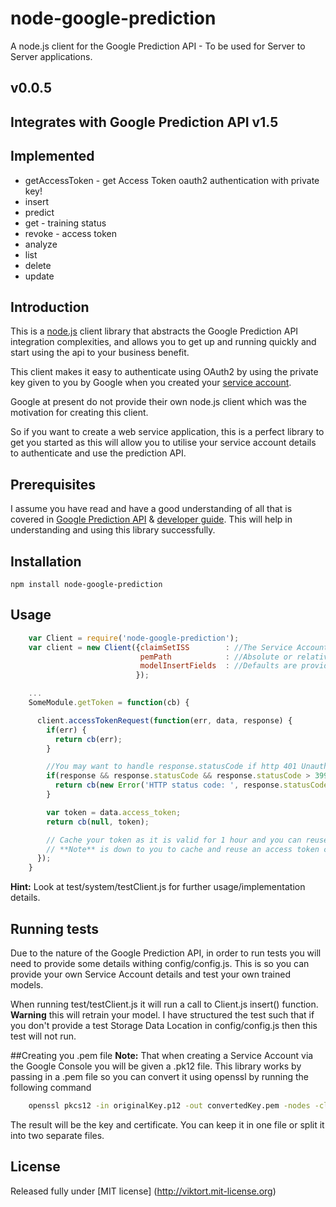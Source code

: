 node-google-prediction
======================

A node.js client for the Google Prediction API - To be used for Server to Server applications.

## v0.0.5

## Integrates with Google Prediction API v1.5

## Implemented

* getAccessToken - get Access Token oauth2 authentication with private key!
* insert
* predict
* get - training status
* revoke - access token
* analyze
* list
* delete
* update

## Introduction

This is a [node.js](http://nodejs.org/) client library that abstracts the Google Prediction API integration complexities,
and allows you to get up and running quickly and start using the api to your business benefit.

This client makes it easy to authenticate using OAuth2 by using the private key given to you by Google when you created
your [service account](https://developers.google.com/accounts/docs/OAuth2ServiceAccount#libraries).

Google at present do not provide their own node.js client which was the motivation for creating this client.

So if you want to create a web service application, this is a perfect library to get you started as this will allow you
to utilise your service account details to authenticate and use the prediction API.

## Prerequisites
I assume you have read and have a good understanding of all that is covered in [Google Prediction API](https://developers.google.com/prediction/docs/getting-started)
 & [developer guide](https://developers.google.com/prediction/docs/developer-guide). This will help in understanding and using this library successfully.

## Installation

```npm install node-google-prediction```

## Usage

```js
    var Client = require('node-google-prediction');
    var client = new Client({claimSetISS        : //The Service Account email. Check your Gogole Console -> API Access,
                             pemPath            : //Absolute or relative path to the service account private key (in .pem format - Details below on how to convert from .pk12 to .pem)
                             modelInsertFields  : //Defaults are provided in config/config.js but you may want to provide different ones
                            });

    ...
    SomeModule.getToken = function(cb) {

      client.accessTokenRequest(function(err, data, response) {
        if(err) {
          return cb(err);
        }

        //You may want to handle response.statusCode if http 401 Unauthorised is received!
        if(response && response.statusCode && response.statusCode > 399) {
          return cb(new Error('HTTP status code: ', response.statusCode));
        }

        var token = data.access_token;
        return cb(null, token);

        // Cache your token as it is valid for 1 hour and you can reuse. Only make a fresh token request if HTTP 401 is received.
        // **Note** is down to you to cache and reuse an access token correctly so ensure you handle HTTP401 in other calls to Client.
      });
    }

```
**Hint:** Look at test/system/testClient.js for further usage/implementation details.

## Running tests
Due to the nature of the Google Prediction API, in order to run tests you will need to provide some details withing
config/config.js. This is so you can provide your own Service Account details and test your own trained models.

When running test/testClient.js it will run a call to Client.js insert() function. **Warning** this will retrain your model.
I have structured the test such that if you don't provide a test Storage Data Location in config/config.js then this test
will not run.

##Creating you .pem file
**Note:** That when creating a Service Account via the Google Console you will be given a .pk12 file. This library works
by passing in a .pem file so you can convert it using openssl by running the following command

```sh
    openssl pkcs12 -in originalKey.p12 -out convertedKey.pem -nodes -clcerts
```
The result will be the key and certificate. You can keep it in one file or split it into two separate files.

## License

Released fully under [MIT license] (http://viktort.mit-license.org)

